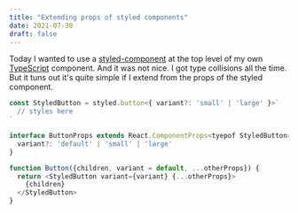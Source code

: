 ```yaml
---
title: "Extending props of styled components"
date: 2021-07-30
draft: false
---
```


Today I wanted to use a [styled-component](https://styled-components.com/) at the top level of my own [TypeScript](https://www.typescriptlang.org) component. And it was not nice. I got type collisions all the time. But it tuns out it's quite simple if I extend from the props of the styled component.

<!--more-->

```typescript
const StyledButton = styled.button<{ variant?: 'small' | 'large' }>`
  // styles here
`

interface ButtonProps extends React.ComponentProps<tyepof StyledButton> {
  variant?: 'default' | 'small' | 'large'
}

function Button({children, variant = default, ...otherProps}) {
  return <StyledButton variant={variant} {...otherProps}>
    {children}
  </StyledButton>
}
```
